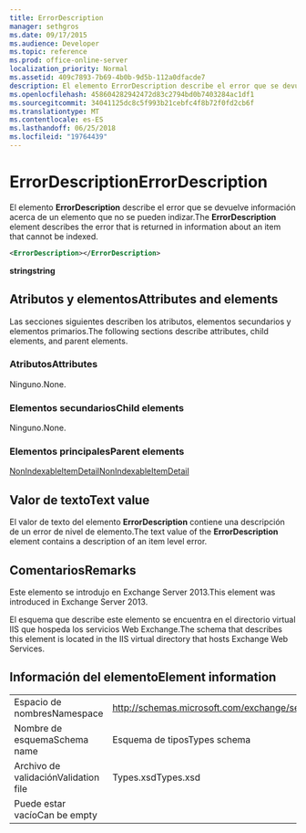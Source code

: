 ```yaml
---
title: ErrorDescription
manager: sethgros
ms.date: 09/17/2015
ms.audience: Developer
ms.topic: reference
ms.prod: office-online-server
localization_priority: Normal
ms.assetid: 409c7893-7b69-4b0b-9d5b-112a0dfacde7
description: El elemento ErrorDescription describe el error que se devuelve información acerca de un elemento que no se pueden indizar.
ms.openlocfilehash: 458604282942472d83c2794bd0b7403284ac1df1
ms.sourcegitcommit: 34041125dc8c5f993b21cebfc4f8b72f0fd2cb6f
ms.translationtype: MT
ms.contentlocale: es-ES
ms.lasthandoff: 06/25/2018
ms.locfileid: "19764439"
---
```

# <a name="errordescription"></a><span data-ttu-id="89d28-103">ErrorDescription</span><span class="sxs-lookup"><span data-stu-id="89d28-103">ErrorDescription</span></span>

<span data-ttu-id="89d28-104">El elemento **ErrorDescription** describe el error que se devuelve información acerca de un elemento que no se pueden indizar.</span><span class="sxs-lookup"><span data-stu-id="89d28-104">The **ErrorDescription** element describes the error that is returned in information about an item that cannot be indexed.</span></span> 
  
```XML
<ErrorDescription></ErrorDescription>
```

 <span data-ttu-id="89d28-105">**string**</span><span class="sxs-lookup"><span data-stu-id="89d28-105">**string**</span></span>
## <a name="attributes-and-elements"></a><span data-ttu-id="89d28-106">Atributos y elementos</span><span class="sxs-lookup"><span data-stu-id="89d28-106">Attributes and elements</span></span>

<span data-ttu-id="89d28-107">Las secciones siguientes describen los atributos, elementos secundarios y elementos primarios.</span><span class="sxs-lookup"><span data-stu-id="89d28-107">The following sections describe attributes, child elements, and parent elements.</span></span>
  
### <a name="attributes"></a><span data-ttu-id="89d28-108">Atributos</span><span class="sxs-lookup"><span data-stu-id="89d28-108">Attributes</span></span>

<span data-ttu-id="89d28-109">Ninguno.</span><span class="sxs-lookup"><span data-stu-id="89d28-109">None.</span></span>
  
### <a name="child-elements"></a><span data-ttu-id="89d28-110">Elementos secundarios</span><span class="sxs-lookup"><span data-stu-id="89d28-110">Child elements</span></span>

<span data-ttu-id="89d28-111">Ninguno.</span><span class="sxs-lookup"><span data-stu-id="89d28-111">None.</span></span>
  
### <a name="parent-elements"></a><span data-ttu-id="89d28-112">Elementos principales</span><span class="sxs-lookup"><span data-stu-id="89d28-112">Parent elements</span></span>

[<span data-ttu-id="89d28-113">NonIndexableItemDetail</span><span class="sxs-lookup"><span data-stu-id="89d28-113">NonIndexableItemDetail</span></span>](nonindexableitemdetail.md)
  
## <a name="text-value"></a><span data-ttu-id="89d28-114">Valor de texto</span><span class="sxs-lookup"><span data-stu-id="89d28-114">Text value</span></span>

<span data-ttu-id="89d28-115">El valor de texto del elemento **ErrorDescription** contiene una descripción de un error de nivel de elemento.</span><span class="sxs-lookup"><span data-stu-id="89d28-115">The text value of the **ErrorDescription** element contains a description of an item level error.</span></span> 
  
## <a name="remarks"></a><span data-ttu-id="89d28-116">Comentarios</span><span class="sxs-lookup"><span data-stu-id="89d28-116">Remarks</span></span>

<span data-ttu-id="89d28-117">Este elemento se introdujo en Exchange Server 2013.</span><span class="sxs-lookup"><span data-stu-id="89d28-117">This element was introduced in Exchange Server 2013.</span></span>
  
<span data-ttu-id="89d28-118">El esquema que describe este elemento se encuentra en el directorio virtual IIS que hospeda los servicios Web Exchange.</span><span class="sxs-lookup"><span data-stu-id="89d28-118">The schema that describes this element is located in the IIS virtual directory that hosts Exchange Web Services.</span></span>
  
## <a name="element-information"></a><span data-ttu-id="89d28-119">Información del elemento</span><span class="sxs-lookup"><span data-stu-id="89d28-119">Element information</span></span>

|||
|:-----|:-----|
|<span data-ttu-id="89d28-120">Espacio de nombres</span><span class="sxs-lookup"><span data-stu-id="89d28-120">Namespace</span></span>  <br/> |http://schemas.microsoft.com/exchange/services/2006/types  <br/> |
|<span data-ttu-id="89d28-121">Nombre de esquema</span><span class="sxs-lookup"><span data-stu-id="89d28-121">Schema name</span></span>  <br/> |<span data-ttu-id="89d28-122">Esquema de tipos</span><span class="sxs-lookup"><span data-stu-id="89d28-122">Types schema</span></span>  <br/> |
|<span data-ttu-id="89d28-123">Archivo de validación</span><span class="sxs-lookup"><span data-stu-id="89d28-123">Validation file</span></span>  <br/> |<span data-ttu-id="89d28-124">Types.xsd</span><span class="sxs-lookup"><span data-stu-id="89d28-124">Types.xsd</span></span>  <br/> |
|<span data-ttu-id="89d28-125">Puede estar vacío</span><span class="sxs-lookup"><span data-stu-id="89d28-125">Can be empty</span></span>  <br/> ||
   

